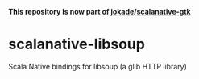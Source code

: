 **This repository is now part of [jokade/scalanative-gtk](https://github.com/jokade/scalanative-gtk)**

# scalanative-libsoup
Scala Native bindings for libsoup (a glib HTTP library)
